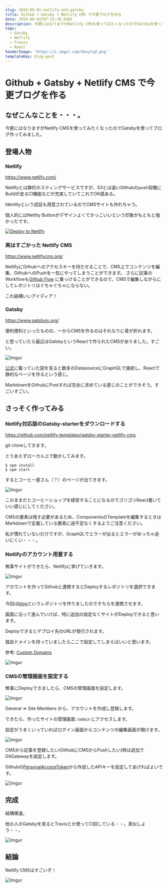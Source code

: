 ```yaml
---
slug: 2019-09-01-netlify-and-gatsby
title: Github + Gatsby + Netlify CMS で今更ブログを作る
date: 2019-09-01T07:33:38.830Z
description: 今更にはなりますがNetlify CMSを使ってみたくなったのでGatsbyを使ってブログ作ってみました。
tags:
  - Gatsby
  - Netlify
  - Travis
  - React
headerImage: 'https://i.imgur.com/dovylqZ.png'
templateKey: blog-post
---
```

# Github + Gatsby + Netlify CMS で今更ブログを作る

## なぜこんなことを・・・。

今更にはなりますがNetlify CMSを使ってみたくなったのでGatsbyを使ってブログ作ってみました。

## 登場人物

### Netlify

<https://www.netlify.com/>


Netlifyとは静的ホスティングサービスですが、S3とは違いGithubのpush契機にBuildが走るCI機能などが充実していてこれでOK感ある。

Identityという認証も用意されているのでCMSサイトも作れちゃう。

個人的にはNetlity Buttonがデザインよくてかっこいいという印象がもともと強かったです。

[![Deploy to Netlify](https://www.netlify.com/img/deploy/button.svg)](https://app.netlify.com/start/deploy?repository=https://github.com/tubone24/blog)

### 実はすごかった Netlify CMS

<https://www.netlifycms.org/>

NetlifyにGithubへのアクセスキーを持たせることで、CMS上でコンテンツを編集、GithubへのPushを一気にやってしまうことができます。
さらに記事のWorkflowも[Github Flow](http://scottchacon.com/2011/08/31/github-flow.html) に乗っけることができるので、CMSで編集しながらにしてレポジトリはぐちゃぐちゃにならない。

これ結構いいアイディア！

### Gatsby

<https://www.gatsbyjs.org/>

便利便利といったものの、一からCMSを作るのはそれなりに骨が折れます。

と思っていたら最近はGatsbyというReactで作られたCMSがありました。すごい。

![Imgur](https://i.imgur.com/wVxAzAl.png)

[公式](https://www.gatsbyjs.org/)に載っていた図を見ると数多のDatasourceにGraphQLで接続し、Reactで静的なページを作るという感じ。

MarkdownをGithubにPostすれば完全に求めている感じのことができそう。すごいすごい。

## さっそく作ってみる

### Netlify対応版のGatsby-starterをダウンロードする

[https://github.com/netlify-templates/gatsby-starter-netlify-cms
](https://github.com/netlify-templates/gatsby-starter-netlify-cms
)

git cloneしてきます。

とりあえずローカル上で動かしてみます。

```bash{numberLines: 1}
$ npm install
$ npm start
```

するとコーヒー屋さん（？）のページが出てきます。

![Imgur](https://i.imgur.com/fRY1Ss4.png)

このままだとコーヒーショップを経営することになるのでゴリゴリReact書いていい感じにしてください。

CMSの要素は残す必要があるため、ComponentsのTemplateを編集するときはMarkdownで定義している要素に過不足なくするようご注意ください。

私が慣れていないだけですが、GraphQLでエラーが出るとエラーがめっちゃ追いにくい・・・。

### Netlifyのアカウント用意する

無事サイトができたら、Netlifyに挙げていきます。


![Imgur](https://i.imgur.com/P0E2109.png)

アカウントを作ってGithubと連携するとDeployするレポジトリを選択できます。

今回は[blog](https://github.com/tubone24/blog/)というレポジトリを作りましたのでそちらを連携させます。

画面に沿って進んでいけば、特に追加の設定なくサイトがDeployできると思います。

Deployできるとデプロイ先のURLが発行されます。

独自ドメインを持っていましたらここで設定してしまえばいいと思います。

参考: [Custom Domains
](https://www.netlify.com/docs/custom-domains/)

![Imgur](https://i.imgur.com/Z07HTMG.png)

### CMSの管理画面を設定する

無事にDeployできましたら、CMSの管理画面を設定します。

![Imgur](https://i.imgur.com/kOuCJAo.png)

General => Site Members から、アカウントを作成し登録します。

できたら、作ったサイトの管理画面 `/admin` にアクセスします。

設定がうまくいっていればログイン画面からコンテンツの編集画面が開けます。

![Imgur](https://i.imgur.com/LY84I80.png)

CMSから記事を登録したい(GithubにCMSからPushしたい)時は追加でGitGatewayを設定します。

Githubの[PersonalAccessToken](https://github.com/settings/tokens/new)から作成したAPIキーを設定してあげればよいです。

![Imgur](https://i.imgur.com/V2Aobi8.png)

## 完成

結構爆速。

他の人のGatsbyを見るとTravisとか使ってCI回している・・。真似しよう・・。

![Imgur](https://i.imgur.com/mIcrB6K.png)

## 結論

Netlify CMSはすごいぞ！

![Imgur](https://i.imgur.com/mIcrB6K.png)


